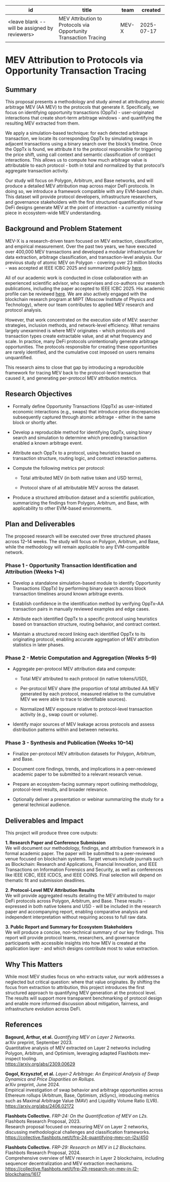 | id                                             | title                                                                   | team                                                                          | created    |
| ---------------------------------------------- | ----------------------------------------------------------------------- | ----------------------------------------------------------------------------- | ---------- |
| <leave blank -- will be assigned by reviewers> | MEV Attribution to Protocols via Opportunity Transaction Tracing        | MEV-X | 2025-07-17 |

# **MEV Attribution to Protocols via Opportunity Transaction Tracing**

## **Summary**

This proposal presents a methodology and study aimed at attributing atomic arbitrage MEV (AA MEV) to the protocols that generate it. Specifically, we focus on identifying opportunity transactions (OppTx) - user-originated interactions that create short-term arbitrage windows - and quantifying the resulting MEV extracted from them.  

We apply a simulation-based technique: for each detected arbitrage transaction, we locate its corresponding OppTx by simulating swaps in adjacent transactions using a binary search over the block’s timeline. Once the OppTx is found, we attribute it to the protocol responsible for triggering the price shift, using call context and semantic classification of contract interactions. This allows us to compute how much arbitrage value is attributable to each protocol - both in total and normalized by that protocol’s aggregate transaction activity.

Our study will focus on Polygon, Arbitrum, and Base networks, and will produce a detailed MEV attribution map across major DeFi protocols. In doing so, we introduce a framework compatible with any EVM-based chain. This dataset will provide protocol developers, infrastructure researchers, and governance stakeholders with the first structured quantification of how DeFi designs generate MEV at the point of interaction - a currently missing piece in ecosystem-wide MEV understanding.

## **Background and Problem Statement**

MEV-X is a research-driven team focused on MEV extraction, classification, and empirical measurement. Over the past two years, we have executed over 400,000 MEV transactions and developed a modular infrastructure for data extraction, arbitrage classification, and transaction-level analysis. Our previous study of atomic MEV on Polygon - covering over 23 million blocks - was accepted at IEEE ICBC 2025 and summarized publicly [here](https://github.com/seoeva/MEV-X-Researches/blob/main/Unpacking_Maximum_Extractable_Value_on_Polygon-A_Study_on_Atomic_Arbitrage.pdf). 

All of our academic work is conducted in close collaboration with an experienced scientific advisor, who supervises and co-authors our research publications, including the paper accepted to IEEE ICBC 2025. His academic profile can be reviewed [here](https://scholar.google.com/citations?user=z4O6KWwAAAAJ). We are also actively engaged with the blockchain research program at MIPT (Moscow Institute of Physics and Technology), where our team contributes to applied MEV research and protocol analysis.

However, that work concentrated on the execution side of MEV: searcher strategies, inclusion methods, and network-level efficiency. What remains largely unexamined is where MEV originates - which protocols and transaction types create extractable value, and at what frequency and scale. In practice, many DeFi protocols unintentionally generate arbitrage opportunities. The protocols responsible for creating these opportunities are rarely identified, and the cumulative cost imposed on users remains unquantified.

This research aims to close that gap by introducing a reproducible framework for tracing MEV back to the protocol-level transaction that caused it, and generating per-protocol MEV attribution metrics.

## **Research Objectives**

- Formally define Opportunity Transactions (OppTx) as user-initiated economic interactions (e.g., swaps) that introduce price discrepancies subsequently captured through atomic arbitrage - either in the same block or shortly after.

- Develop a reproducible method for identifying OppTx, using binary search and simulation to determine which preceding transaction enabled a known arbitrage event.

- Attribute each OppTx to a protocol, using heuristics based on transaction structure, routing logic, and contract interaction patterns.

- Compute the following metrics per protocol:

  - Total attributed MEV (in both native token and USD terms),

  - Protocol share of all attributable MEV across the dataset.

- Produce a structured attribution dataset and a scientific publication, summarizing the findings from Polygon, Arbitrum, and Base, with applicability to other EVM-based environments.

## **Plan and Deliverables**

The proposed research will be executed over three structured phases across 12–14 weeks. The study will focus on Polygon, Arbitrum, and Base, while the methodology will remain applicable to any EVM-compatible network.

### **Phase 1 - Opportunity Transaction Identification and Attribution (Weeks 1–4)**

- Develop a standalone simulation-based module to identify Opportunity Transactions (OppTx) by performing binary search across block transaction timelines around known arbitrage events.

- Establish confidence in the identification method by verifying OppTx–AA transaction pairs in manually reviewed examples and edge cases.

- Attribute each identified OppTx to a specific protocol using heuristics based on transaction structure, routing behavior, and contract context.

- Maintain a structured record linking each identified OppTx to its originating protocol, enabling accurate aggregation of MEV attribution statistics in later phases.

### **Phase 2 - Metric Computation and Aggregation (Weeks 5–9)**

- Aggregate per-protocol MEV attribution data and compute:

  - Total MEV attributed to each protocol (in native tokens/USD),

  - Per-protocol MEV share (the proportion of total attributed AA MEV generated by each protocol, measured relative to the cumulative MEV we were able to trace to identifiable sources).

  - Normalized MEV exposure relative to protocol-level transaction activity (e.g., swap count or volume).

- Identify major sources of MEV leakage across protocols and assess distribution patterns within and between networks.

### **Phase 3 - Synthesis and Publication (Weeks 10–14)**

- Finalize per-protocol MEV attribution datasets for Polygon, Arbitrum, and Base.

- Document core findings, trends, and implications in a peer-reviewed academic paper to be submitted to a relevant research venue.

- Prepare an ecosystem-facing summary report outlining methodology, protocol-level results, and broader relevance.

- Optionally deliver a presentation or webinar summarizing the study for a general technical audience.

## **Deliverables and Impact**

This project will produce three core outputs:  

**1. Research Paper and Conference Submission**  
We will document our methodology, findings, and attribution framework in a formal academic paper. The paper will be submitted to a peer-reviewed venue focused on blockchain systems. Target venues include journals such as Blockchain: Research and Applications, Financial Innovation, and IEEE Transactions on Information Forensics and Security, as well as conferences like IEEE ICBC, IEEE ICDCS, and IEEE COINS. Final selection will depend on thematic fit and submission deadlines. 

**2. Protocol-Level MEV Attribution Results**  
We will provide aggregated results detailing the MEV attributed to major DeFi protocols across Polygon, Arbitrum, and Base. These results - expressed in both native tokens and USD - will be included in the research paper and accompanying report, enabling comparative analysis and independent interpretation without requiring access to full raw data. 
 
**3. Public Report and Summary for Ecosystem Stakeholders**  
We will produce a concise, non-technical summary of our key findings. This report will provide protocol teams, researchers, and governance participants with accessible insights into how MEV is created at the application layer - and which designs contribute most to value extraction.

## **Why This Matters**

While most MEV studies focus on who extracts value, our work addresses a neglected but critical question: where that value originates. By shifting the focus from extraction to attribution, this project introduces the first structured approach to quantifying MEV generation at the protocol level. The results will support more transparent benchmarking of protocol design and enable more informed discussion about mitigation, fairness, and infrastructure evolution across DeFi.

## **References**

**Bagourd, Arthur, et al.** *Quantifying MEV on Layer 2 Networks.*  
arXiv preprint, September 2023.  
Quantitative analysis of MEV extracted on Layer 2 networks including Polygon, Arbitrum, and Optimism, leveraging adapted Flashbots mev-inspect tooling.  
https://arxiv.org/abs/2309.00629

**Gogol, Krzysztof, et al.** *Layer-2 Arbitrage: An Empirical Analysis of Swap Dynamics and Price Disparities on Rollups.*  
arXiv preprint, June 2024.  
Empirical investigation of swap behavior and arbitrage opportunities across Ethereum rollups (Arbitrum, Base, Optimism, zkSync), introducing metrics such as Maximal Arbitrage Value (MAV) and Liquidity Volume Ratio (LVR).
https://arxiv.org/abs/2406.02172

**Flashbots Collective.** *FRP-24: On the Quantification of MEV on L2s.*  
Flashbots Research Proposal, 2023.  
Research proposal focused on measuring MEV on Layer 2 networks, discussing methodological challenges and classification frameworks.  
https://collective.flashbots.net/t/frp-24-quantifying-mev-on-l2s/450

**Flashbots Collective.** *FRP-29: Research on MEV in L2 Blockchains.*  
Flashbots Research Proposal, 2024.  
Comprehensive overview of MEV research in Layer 2 blockchains, including sequencer decentralization and MEV extraction mechanisms.  
https://collective.flashbots.net/t/frp-29-research-on-mev-in-l2-blockchains/1617
